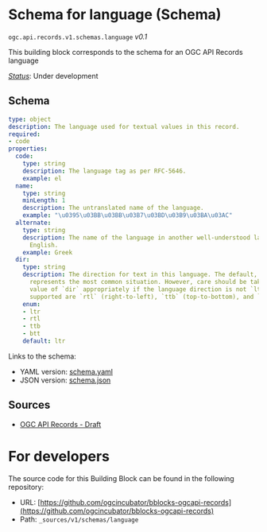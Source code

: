 
# Schema for language (Schema)

`ogc.api.records.v1.schemas.language` *v0.1*

This building block corresponds to the schema for an OGC API Records language

[*Status*](http://www.opengis.net/def/status): Under development

## Schema

```yaml
type: object
description: The language used for textual values in this record.
required:
- code
properties:
  code:
    type: string
    description: The language tag as per RFC-5646.
    example: el
  name:
    type: string
    minLength: 1
    description: The untranslated name of the language.
    example: "\u0395\u03BB\u03BB\u03B7\u03BD\u03B9\u03BA\u03AC"
  alternate:
    type: string
    description: The name of the language in another well-understood language, usually
      English.
    example: Greek
  dir:
    type: string
    description: The direction for text in this language. The default, `ltr` (left-to-right),
      represents the most common situation. However, care should be taken to set the
      value of `dir` appropriately if the language direction is not `ltr`. Other values
      supported are `rtl` (right-to-left), `ttb` (top-to-bottom), and `btt` (bottom-to-top).
    enum:
    - ltr
    - rtl
    - ttb
    - btt
    default: ltr

```

Links to the schema:

* YAML version: [schema.yaml](https://ogcincubator.github.io/bblocks-ogcapi-records/build/annotated/api/records/v1/schemas/language/schema.json)
* JSON version: [schema.json](https://ogcincubator.github.io/bblocks-ogcapi-records/build/annotated/api/records/v1/schemas/language/schema.yaml)

## Sources

* [OGC API Records - Draft](https://docs.ogc.org/DRAFTS/20-004.html)

# For developers

The source code for this Building Block can be found in the following repository:

* URL: [https://github.com/ogcincubator/bblocks-ogcapi-records](https://github.com/ogcincubator/bblocks-ogcapi-records)
* Path: `_sources/v1/schemas/language`

